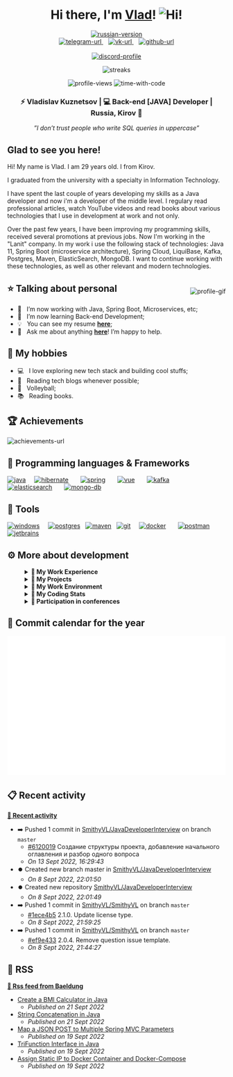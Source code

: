 <!--suppress HtmlDeprecatedAttribute -->
<div align="center">
  <h1>
    Hi there, I'm <a href="https://github.com/SmithyVL">Vlad</a>!
    <img alt="Hi!" src="https://raw.githubusercontent.com/SmithyVL/SmithyVL/master/assets/hand.gif" width="25px">
  </h1>

  <a href="https://github.com/SmithyVL/SmithyVL/blob/master/docs/README.md">
    <img alt="russian-version" src="https://raw.githubusercontent.com/SmithyVL/SmithyVL/master/assets/languages/russian.png"/>
  </a><br />

  <div>
    <a href="https://t.me/smithy_vl">
        <img alt="telegram-url" src="https://raw.githubusercontent.com/SmithyVL/SmithyVL/master/assets/contacts/telegram.svg"/>
    </a>&nbsp;&nbsp;
    <a href="https://vk.com/vladislav_kuznetsov">
        <img alt="vk-url" src="https://raw.githubusercontent.com/SmithyVL/SmithyVL/master/assets/contacts/vk.svg"/>
    </a>&nbsp;&nbsp;
    <a href="https://github.com/SmithyVL">
        <img alt="github-url" src="https://raw.githubusercontent.com/SmithyVL/SmithyVL/master/assets/contacts/github.svg"/>
    </a>
  </div><br />

  <div>
      <a href="https://discord.com/users/238233865129295875">
          <img width="361" alt="discord-profile" src="https://lanyard-profile-readme.vercel.app/api/238233865129295875"/>
      </a>
  </div>

  <img width="361" alt="streaks" src="https://github-readme-streak-stats.herokuapp.com/?user=SmithyVL&hide_border=true&theme=dark" /><br />

  <div align="center">
      <img src="https://komarev.com/ghpvc/?username=SmithyVL&color=1A4730&label=PROFILE+VIEWS" height="25" alt="profile-views" />
      <img src="https://wakatime.com/badge/github/SmithyVL/SmithyVL.svg" height="25" alt="time-with-code" />
  </div>

  <h3>
    ⚡ Vladislav Kuznetsov | 💻 Back-end [JAVA] Developer | Russia, Kirov 🏰 
  </h3>

  <i>”I don’t trust people who write SQL queries in uppercase”</i>
</div>

## Glad to see you here!
Hi! My name is Vlad. I am 29 years old. I from Kirov.

I graduated from the university with a specialty in Information Technology.

I have spent the last couple of years developing my skills as a Java developer and now i'm a developer of the middle
level. I regulary read professional articles, watch YouTube videos and read books about various technologies that I use
in development at work and not only.

Over the past few years, I have been improving my programming skills, received several promotions at previous jobs. Now
I'm working in the "Lanit" company. In my work i use the following stack of technologies: Java 11, Spring Boot
(microservice architecture), Spring Cloud, LiquiBase, Kafka, Postgres, Maven, ElasticSearch, MongoDB. I want to
continue working with these technologies, as well as other relevant and modern technologies.

<img style="margin-top: 27px; margin-left: 25px; margin-bottom: 12px" align="right" alt="profile-gif" src="https://raw.githubusercontent.com/SmithyVL/SmithyVL/master/assets/profile.gif" />

## ⭐️ Talking about personal
- 📔 &nbsp; I’m now working with Java, Spring Boot, Microservices, etc;
- 🔌 &nbsp; I’m now learning Back-end Development;
- 💡 &nbsp; You can see my resume **[here](https://raw.githubusercontent.com/SmithyVL/SmithyVL/master/docs/resume/%5BENG%5D%20Kuznetsov%20V.A.%20Java%20Developer.pdf)**;
- 💬 &nbsp; Ask me about anything **[here](https://github.com/SmithyVL/SmithyVL/discussions/6)**! I’m happy to help.

## 🌌 My hobbies
- 💻 &nbsp; I love exploring new tech stack and building cool stuffs;
- 📰 &nbsp; Reading tech blogs whenever possible;
- 🏐 &nbsp; Volleyball;
- 📚 &nbsp; Reading books.

## 🏆 Achievements
<img alt="achievements-url" src="https://raw.githubusercontent.com/SmithyVL/SmithyVL/master/assets/metrics/achievements.svg"/>

## 🔨 Programming languages & Frameworks
<a href="https://adoptopenjdk.net/" target="_blank"><img src="https://raw.githubusercontent.com/SmithyVL/SmithyVL/master/assets/technologies/java.svg" alt="java" height="48px"/></a> &nbsp; &nbsp;
<a href="http://hibernate.org/orm/documentation/getting-started/" target="_blank"><img src="https://raw.githubusercontent.com/SmithyVL/SmithyVL/master/assets/technologies/hibernate.svg" alt="hibernate" height="48px"/></a> &nbsp; &nbsp; &nbsp;
<a href="https://spring.io/guides/gs/spring-boot/" target="_blank"><img src="https://raw.githubusercontent.com/SmithyVL/SmithyVL/master/assets/technologies/spring.svg" alt="spring" height="48px"/></a> &nbsp; &nbsp; &nbsp;
<a href="https://vuejs.org/v2/guide/" target="_blank"><img src="https://raw.githubusercontent.com/SmithyVL/SmithyVL/master/assets/technologies/vuejs.svg" alt="vue" height="48px"/></a> &nbsp; &nbsp; &nbsp;
<a href="https://kafka.apache.org/quickstart" target="_blank"><img src="https://raw.githubusercontent.com/SmithyVL/SmithyVL/master/assets/technologies/kafka.svg" alt="kafka" height="48px"/></a> &nbsp; &nbsp; &nbsp;
<a href="https://www.elastic.co/guide/en/elasticsearch/reference/current/getting-started.html" target="_blank"><img src="https://raw.githubusercontent.com/SmithyVL/SmithyVL/master/assets/technologies/elastic.svg" alt="elasticsearch" height="48px"/></a> &nbsp; &nbsp; &nbsp;
<a href="https://www.mongodb.com/basics/get-started" target="_blank"><img src="https://raw.githubusercontent.com/SmithyVL/SmithyVL/master/assets/technologies/mongodb.svg" alt="mongo-db" height="48px"/></a> &nbsp; &nbsp; &nbsp;

## 🧰 Tools
<a href="https://www.microsoft.com/ru-ru/software-download/windows10" target="_blank"><img src="https://raw.githubusercontent.com/SmithyVL/SmithyVL/master/assets/tools/windows-10.svg" alt="windows" height="48px"/></a>  &nbsp; &nbsp;
<a href="https://www.postgresqltutorial.com/postgresql-getting-started/" target="_blank"><img src="https://raw.githubusercontent.com/SmithyVL/SmithyVL/master/assets/tools/postgres.svg" alt="postgres" height="48px"/></a>  &nbsp;
<a href="https://maven.apache.org/guides/getting-started/" target="_blank"><img src="https://raw.githubusercontent.com/SmithyVL/SmithyVL/master/assets/tools/maven.svg" alt="maven" height="48px"/></a> &nbsp;
<a href="https://git-scm.com/book/en/v2/Getting-Started-First-Time-Git-Setup" target="_blank"><img src="https://raw.githubusercontent.com/SmithyVL/SmithyVL/master/assets/tools/git.svg" alt="git" height="48px"/></a> &nbsp; &nbsp;
<a href="https://www.docker.com/get-started" target="_blank"><img src="https://raw.githubusercontent.com/SmithyVL/SmithyVL/master/assets/tools/docker.svg" alt="docker" height="48px"/></a> &nbsp; &nbsp; &nbsp;
<a href="https://www.postman.com/downloads/" target="_blank"><img src="https://raw.githubusercontent.com/SmithyVL/SmithyVL/master/assets/tools/postman.svg" alt="postman" height="48px"/></a> &nbsp; &nbsp; &nbsp;
<a href="https://www.jetbrains.com/ru-ru/idea/download/#section=windows" target="_blank"><img src="https://raw.githubusercontent.com/SmithyVL/SmithyVL/master/assets/tools/jetbrains.svg" alt="jetbrains" height="48px"/></a>

## ⚙️ More about development
<details style="margin-left: 40px">
  <summary><b>💼 My Work Experience </b></summary>

  <br />
  <table>
    <thead>
      <tr>
        <th>Job Name</th>
        <th>Responsibilities</th>
        <th>Duration</th>
      </tr>
    </thead>
    <tbody>
      <tr>
        <td><b>[Middle+] Back-end Java Developer at <a href="https://docshouse.ru/">"Lanit"</a></b></td>
        <td>
          <ol>
            <li>Participation in the support and improvement of customer applications;</li>
            <li>Exchange of experience with other developers of the company;</li>
            <li>Timely logging of completed tasks;</li>
            <li>Testing of the developed code, correction of emerging errors;</li>
            <li>One of the developers - <b>“DocsHouse”</b> platform.</li>
          </ol>
        </td>
        <td>June 2021 - Present Time</td>
      </tr>
      <tr>
        <td><b>[Middle] FullStack Java Developer at "SmartLight"</b></td>
        <td>
          <ol>
            <li>Participation in the support and improvement of customer applications;</li>
            <li>Communication with customers;</li>
            <li>Exchange of experience with other developers of the company;</li>
            <li>Timely logging of completed tasks;</li>
            <li>Testing of the developed code, correction of emerging errors.</li>
          </ol>
        </td>
        <td>November 2018 - May 2021</td>
      </tr>
      <tr>
        <td><b>[Junior+] FullStack Java Developer at <!--suppress HttpUrlsUsage--><a href="http://www.kn-k.ru/">"Nahodka AIS"</a></b></td>
        <td>
          <ol>
            <li>Development and support of the <b>"AIS Upravlenie"</b> (Guardianship) project;</li>
            <li>Communication with customers;</li>
            <li>Testing of the developed code, correction of emerging errors;</li>
            <li> Installing, configuring and updating the application at the local stand and at the customer's.</li>
          </ol>
        </td>
        <td>May 2017 - November 2018</td>
      </tr>
      <tr>
        <td><b>[Junior] FullStack Java Developer at <a href="https://www.eurekabpo.ru/en/">"Eureka BPO"</a></b></td>
        <td>
          <ol>
            <li>Performing various tasks for development in large projects;</li>
            <li>Passage of courses on java, javascript, css, html;</li>
            <li>Speech as a Carrier of Knowledge;</li>
            <li>One of the developers - <b>“Phardo”</b>.</li>
          </ol>
        </td>
        <td>October 2016 - May 2017</td>
      </tr>
    </tbody>
  </table>
</details>

<details style="margin-left: 40px">
  <summary><b>🌌 My Projects </b></summary>

  <br />
  <a href="https://github.com/HogwartsSchoolOfMagic/MagicMultiRepo">
    <img alt="ninja-repo" align="center" src="https://github-readme-stats.vercel.app/api/pin/?username=HogwartsSchoolOfMagic&repo=MagicMultiRepo&theme=dark&hide_border=true" />
  </a>

  <a href="https://github.com/HogwartsSchoolOfMagic/Vertex">
    <img alt="ninja-client-repo" align="center" src="https://github-readme-stats.vercel.app/api/pin/?username=HogwartsSchoolOfMagic&repo=Vertex&theme=dark&hide_border=true" />
  </a><br />

  <a href="https://github.com/HogwartsSchoolOfMagic/TractorMoving">
    <img alt="ninja-configuration-repo" align="center" src="https://github-readme-stats.vercel.app/api/pin/?username=HogwartsSchoolOfMagic&repo=TractorMoving&theme=dark&hide_border=true" />
  </a><br /><br />
</details>

<details style="margin-left: 40px">	
  <summary><b>📜 My Work Environment</b></summary>

  <br />
  <ul>
    <li><b>PC [HP OMEN 16]:</b> CPU - Intel Core i7 10870H; RAM - 32GB; ROM - SSD 1TB;</li>
    <li><b>Browser:</b> Yandex;</li>
    <li><b>IDE:</b> Intellij Idea Ultimate;</li>
    <li><b>Studying to stay informed:</b> yandex search, books, Habr, Baeldung and Youtube.</li>
  </ul>	
</details>

<details style="margin-left: 40px">
  <summary><b>🍻 My Coding Stats </b></summary>

  <br />
  <img alt="waka-time" src="https://github-readme-stats.vercel.app/api/wakatime?username=SmithyVL&theme=dark&hide_border=true&hide_title=true" />

  <br />
  <i>
    The rest of the statistics in the pinned gist repositories of the profile description.
  </i>
</details>

<details style="margin-left: 40px">
  <summary><b>🎫 Participation in conferences </b></summary>

  <br />
  <a href="https://ohmyduck.jugru.org/badges/5kQL5K">
    <img width="25%" alt="jpoint-2022" src="https://raw.githubusercontent.com/SmithyVL/SmithyVL/master/assets/conferences/2022/jpoint/jpoint-2022.png"/>
  </a><br />
</details>

## 📆 Commit calendar for the year
<img alt="calendar-url" src="https://raw.githubusercontent.com/SmithyVL/SmithyVL/master/assets/metrics/iso-calendar.svg"/>

## 📋 Recent activity
**[📰 Recent activity](https://github.com/SmithyVL)**
* ➡️ Pushed 1 commit in [SmithyVL/JavaDeveloperInterview](https://github.com/SmithyVL/JavaDeveloperInterview) on branch `master`
  * [#6120019](https://github.com/SmithyVL/JavaDeveloperInterview/commit/6120019) Создание структуры проекта, добавление начального оглавления и разбор одного вопроса
  * *On 13 Sept 2022, 16:29:43*
* ⏺️ Created new branch master in [SmithyVL/JavaDeveloperInterview](https://github.com/SmithyVL/JavaDeveloperInterview)
  * *On 8 Sept 2022, 22:01:50*
* ⏺️ Created new repository  [SmithyVL/JavaDeveloperInterview](https://github.com/SmithyVL/JavaDeveloperInterview)
  * *On 8 Sept 2022, 22:01:49*
* ➡️ Pushed 1 commit in [SmithyVL/SmithyVL](https://github.com/SmithyVL/SmithyVL) on branch `master`
  * [#1ece4b5](https://github.com/SmithyVL/SmithyVL/commit/1ece4b5) 2.1.0. Update license type.
  * *On 8 Sept 2022, 21:59:25*
* ➡️ Pushed 1 commit in [SmithyVL/SmithyVL](https://github.com/SmithyVL/SmithyVL) on branch `master`
  * [#ef9e433](https://github.com/SmithyVL/SmithyVL/commit/ef9e433) 2.0.4. Remove question issue template.
  * *On 8 Sept 2022, 21:44:27*


## 📰 RSS
**[🗼 Rss feed from Baeldung](https://www.baeldung.com)**
* [Create a BMI Calculator in Java](https://feeds.feedblitz.com/~/712425282/0/baeldung~Create-a-BMI-Calculator-in-Java/)
  * *Published on 21 Sept 2022*
* [String Concatenation in Java](https://feeds.feedblitz.com/~/712332970/0/baeldung~String-Concatenation-in-Java/)
  * *Published on 21 Sept 2022*
* [Map a JSON POST to Multiple Spring MVC Parameters](https://feeds.feedblitz.com/~/712177184/0/baeldung~Map-a-JSON-POST-to-Multiple-Spring-MVC-Parameters/)
  * *Published on 19 Sept 2022*
* [TriFunction Interface in Java](https://feeds.feedblitz.com/~/712062728/0/baeldung~TriFunction-Interface-in-Java)
  * *Published on 19 Sept 2022*
* [Assign Static IP to Docker Container and Docker-Compose](https://feeds.feedblitz.com/~/712062730/0/baeldung~Assign-Static-IP-to-Docker-Container-and-DockerCompose)
  * *Published on 19 Sept 2022*

